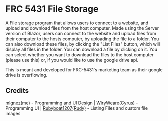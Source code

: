# FRC 5431 File Storage

A File storage program that allows users to connect to a website, and upload and download files from the host computer. Made using the Server version of Blazor, users can connect to the website and upload files from their computer to the hosts computer, by uploading the file to a folder. You can also download these files, by clicking the "List Files" button, which will display all files in the folder. You can download a file by clicking on it. You can select whether you want to download the files to the host computer (please use this) or, if you would like to use the google drive api.

This is meant and developed for FRC-5431's marketing team as their google drive is overflowing.

## Credits

[mlgnez(me)](https://github.com/mlgnez) - Programming and UI Design | 
[WiryWeare(Cyrus)](https://github.com/WiryWeare) - Programming UI | 
[Rubyboat1207(Rudy)](https://github.com/Rubyboat1207) - Listing Files and custom file images
